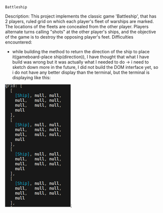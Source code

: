     Battleship

Description: 
This project implements the classic game 'Battleship', that has 2 players, ruled grid on which each player's fleet of warships are marked. The locations of the fleets are concealed from the other player. Players alternate turns calling "shots" at the other player's ships, and the objective of the game is to destroy the opposing player's feet.
Difficulties encountered:
- while building the method to return the direction of the ship to place it(gameboard-place ship(direction)), I have thought that what I have build was wrong but it was actually what I needed to do -> i need to sketch down more in the future, I did not build the DOM interface yet, so i do not have any better display than the terminal, but the terminal is displaying like this:

![Alt text](image.png);